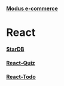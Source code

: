 #### [Modus e-commerce](https://artyom2509.github.io/artyom2509/examples/Modus/index.html)

# React
#### [StarDB](https://artyom2509.github.io/star-db/)
#### [React-Quiz](https://react-quiz-61520.web.app/)
#### [React-Todo](https://artyom2509.github.io/react-todo/)
